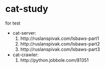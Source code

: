 # cat-study
for test
<ul>
    <li>
        cat-server: 
        <ol>
            <li>http://ruslanspivak.com/lsbaws-part1</li>
            <li>http://ruslanspivak.com/lsbaws-part2</li>
            <li>http://ruslanspivak.com/lsbaws-part3</li>
        </ol>
    </li>
    <li>
        cat-crawler: 
        <ol>
          <li>http://python.jobbole.com/81351</li>
        <ol>
    </li>
</ul>

